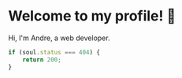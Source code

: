 # Welcome to my profile! 👋

Hi, I'm Andre, a web developer.

```javascript
if (soul.status === 404) {
    return 200;
}

